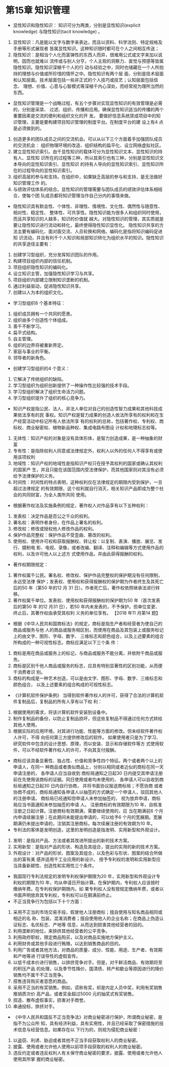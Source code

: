 
# 第15章 知识管理
- 显性知识和隐性知识：
知识可分为两类，分别是显性知识(explicit knowledge) 与隐性知识(tacit knowledge) 。
1. 显性知识：凡是能以文字与数字来表达，而且以资料、科学法则、特定规格及手册等形式展现者
皆属显性知识。这种知识随时都可在个人之间相互传送；
2. 隐性知识：是相当个人化而富弹性的东西人而异，很难用公式或文字来加以说明，因而也就难以
流传或与别人分亨。个人主观的洞察力、直觉与预感等皆属隐性知识。隐性知识深植千个人的行
动与经验之中，同时也储藏在一个人所抱持的理想与价值或所珍惜的情怀之中。隐性知识有两个层
面，分别是技术层面和认知层面。技术层面包括一些非正式的个人技巧或技艺；认知层面包括信念、
理想、价值、心意与心智模式等深植千内心深处，而经常视为理所当然的东西。
- 显性知识管理是一个战略过程，有五个步骤对实现显性知识的有效管理是必需的，分别是采栠、
过滤、组织、传播和应用。确保显性知识适当的传播的两个重要因素是交流的便利和组织文化的开
发。
要做好信息系统栠成项目中的知识管理，主要是要构建项目知识管理的制度平台。在制度平台的建
设上有4 点是必须做到的。
1. 创造更多的团队成员之间的交流机会。可以从以下三个方面着手加强团队成员的交流机会：
组织物理环境的改造、组织结构的扁平化、设立网络虚拟社区。
2. 建立显性知识索引。由千显性知识的载体可分为显性知识文本、显性知识的持有人、显性知
识所在的过程等三种，所以其索引也有三种，分别是显性知识文本导向的显性知识索引、显性知识
的持有人导向的显性知识索引、显性知识所在的过程导向的显性知识索引。
3. 组织高层的参与和支持。在组织中，如果缺乏高层的参与和支持，是无法做好知识管理工作
的。
4. 与绩效评估体系的结合。显性知识的管理需要与团队成员的绩效评估体系相结合，使每个团
队成员都将知识管理当作自己分内的事情来做。
- 隐性知识具有默会性、个体性、非理性、情境性、文化性、偶然性与随意性、相对性、稳定性、
整体性、可共享性。隐性知识能为很多人和组织同时使用，而且共享知识的人越多，知识的价值就
越大。对隐性知识的管理，其实质就是要让隐性知识进行流动和转化，最终使得隐性知识显性化。
隐性知识共享的方法主要有编码化、面对面交流、人员轮换和网络。编码化是指将知识编码促进知
识流动，并且有利千个人知识和局部知识转化为组织水平的知识。隐性知识的共享途径主要有：
1. 创建学习型组织，充分发挥知识团队的作用。
2. 构建项目组织内部的信任机制。
3. 项目组织隐性知识的编码化。
4. 设立知识主管，加强隐性知识学习与共享。
5.  项目组织内部建立限制知识垄断的机制。
6. 通过利益驱动，促进隐性知识共享。
7. 创建以人为本的组织文化。
- 学习型组织8 个基本特征：
1. 组织成员拥有一个共同的愿景。
2. 组织由多个创造性个体组成。
3. 善千不断学习。
4. 扁平式结构。
5. 自主管理。
6. 组织的边界将被重新界定。
7. 家庭与事业的平衡。
8. 领导者的新角色。
- 创建学习型组织的4 个意义：
1. 它解决了传统组织的缺陷。
2. 学习型组织为组织创新提供了一种操作性比较强的技术手段。
3. 学习型组织解决了组织生命活力问题。
4. 学习型组织提升了组织的核心竞争力。
- 知识产权是指公民、法人、非法人单位对自己的创造性智力成果和其他科技成果依法享有的民
事权。知识产权是智力成果的创造人依法所享有的权利和在生产经营活动中标记所有人依法所享
有的权利的总称，包括著作权、专利权、商标权、商业秘密权、植物新品种权、集成电路布图设
计权和地理标志权等。
1. 无体性：知识产权的对象是没有具体形体，是智力创造成果，是一种抽象的财富
2. 专有性：是指除权利人同意或法律规定外，权利人以外的任何人不得享有或使用该项权利
3. 地域性：知识产权的地域性是指知识产权只在授予其权利的国家或确认其权利的国家产
生，并且只能在该国范围内受法律保护，而其他国家则对其没有必须给予法律保护的义务。
4. 时间性：时间性的特点表明，这种权利仅在法律规定的期限内受到保护，一旦超过法律规定
的有效期限，这个权利就自行消灭，相关知识产品即成为整个社会的共同财富，为全人类所共同
使用。
- 根据著作权法及实施条例的规定，著作权人对作品享有以下五种权利：
1. 发表权：决定作品是否公之千众的权利。
2. 署名权：表明作者身份，在作品上署名的权利。
3. 修改权：修改或授权他人修改作品的权利。
4. 保护作品完整权：保护作品不受歪曲、篡改的权利。
5. 使用权、使用许可权和获取报酬权、转让权：以复制、表演、播放、展览、发行、摄制电
影、电视、录像，或者改编、翻译、注释和编辑等方式使用作品的权利，以及许可他人以上述方
式使用作品，并由此获得报酬的权利。
- 著作权期限规定：
1. 著作权属千公民。署名权、修改权、保护作品完整权的保护期没有任何限制， 永远受法律
保护；发表权、使用权和获得报酬权的保护期为作者终生及其死亡后的50 年（第50 年的12 月
31 日）。作者死亡后，著作权依照继承法进行转移。
2. 著作权属千单位。发表权、使用权和获得报酬权的保护期为50 年（首次发表后的第50 年
的12 月31 日），若50 年内未发表的，不予保护。但单位变更、终止后，其著作权由承受其权利
义务的单位享有。
【2018 年11 月第14 题】
- 根据《中华人民共和国商标法》的规定，商标是指生产者和经营者为使自己的商品或服务与他
人的商品或服务相区别，而使用在商品及其包装上或服务标记上的由文字、图形、字母、数字、
三维标志和颜色组合，以及上述要素的组合所构成的一种可视性标志。商标应满足以下三个条
件：
1. 商标是用在商品或服务上的标记，与商品或服务不能分离，并依附千商品或服务。
2. 商标是区别千他人商品或服务的标志，应具有特别显著性的区别功能，从而便千消费者识
别。
3. 商标的构成是一种艺术创造，可以是由文字、图形、字母、数字、三维标志和颜色组合，
以及上述要素的组合构成的可视性标志。
- 《计算机软件保护条例》
当得到软件著作权人的许可，获得了合法的计算机软件复制品后，复制品的所有人享有以下权
利：
1. 根据使用的需求，将该计算机软件安装到设备中。
2. 制作复制品的备份，以防止复制品损坏，但这些复制品不得通过任何方式转给其他人使用。
3. 根据实际的应用环境，对其进行功能、性能等方面的修改。但未经软件著作权人许可，不得
向任何第三方提供修改后的软件。
如果使用者只是为了学习、研究软件中包含的设计思想、原理，而以安装、显示和存储软件等方
式使用软件，可以不经软件著作权人的许可，不向其支付报酬。
- 商标应该具备显著性、独占性、价值和竞争性四个特征。两个或者两个以上的申请人，在同一
种商品或者类似商品上，分别以相同或者近似的商标在同一天申请注册的， 各申请人应当自收到
商标局通知之日起30 日内提交其申请注册前在先使用该商标的证据。同日使用或者均未使用的，
各申请人可以自收到商标局通知之日起30 日内自行协商， 并将书面协议报送商标局；不愿协商
或者协商不成的，商标局通知各申请人以抽签的方式确定一个申请人，驳回其他人的注册申请。
商标局已经通知但申请人未参加抽签的， 视为放弃申请，商标局应当书面通知未参加抽签的申请
人。
注册商标的有效期限为10 年，自核准注册之日起计算。注册商标有效期满，需要继续使用的，应
当在期满前6 个月内申请续展注册；在此期间未能提出申请的，可以给予6 个月的宽展期。宽展
期满仍未提出申请的，注销其注册商标。每次续展注册的有效期为10 年。
- 专利法的客体是发明创造，这里的发明创造是指发明、实用新型和外观设计。
1. 发明：是指对产品、方法或者其改进所提出的新的技术方案。
2. 实用新型：是指对产品的形状、构造及其组合，提出的实用的新的技术方案。
3. 外观设计：对产品的形状、图案及其组合，以及色彩与形状、图案的结合所做出的富有美
感并适用千工业应用的新设计。
授予专利权的发明和实用新型应当具备新颖性、创造性和实用性三个条件。
- 我国现行专利法规定的发明专利权保护期限为20 年，实用新型和外观设计专利权的期限为10
年，均从申请日开始计算。在保护期内，专利权人应该按时缴纳年费。在专利权保护期限内，如
果专利权人没有按规定缴纳年费，或者以书面声明放弃其专利权，专利权可以在期满前终止。
- 不正当竞争行为包括以下十个方面：
1. 采用不正当的市场交易手段，假冒他人注册商标；擅自使用与知名商品相同或相近的名
称、包装，混淆消费者；擅自使用他人的企业名称；在商品上伪造认证标志、名优标志、产地等
信息，从而达到损害其他经营者的目的。
2. 利用垄断的地位，来排挤其他经营者的公平竞争。
3. 利用政府职权，限定商品购买，以及对商品实施地方保护主义。
4. 利用财务或其他手段进行贿赂，以达到销售商品的目的。
5. 利用广告或者其他方法，对商品的质量、成分、性能、用途、生产者、有效期和产地等进
行误导性的虚假宣传。
6. 以低千成本价进行销售，以排挤竞争对手。但是，对千鲜活商品、有效期将至的积压产品
的处理，以及季节性降价，国清债、转产和歇业等原因进行的降价销售均不属千不正当竞争。
7. 搭售违背购买者意愿的商品。
8. 采用不正当的有奖销售。例如，谎称有奖，却是内定人员中奖，利用有奖销售推销质次价
高产品，或者奖金超过5000 元的抽奖式有奖销售。
9. 捏造、散布虚假事实，损害对手商誉。
10. 串通投标，排挤对手。
- 《中华人民共和国反不正当竞争法》对商业秘密进行保护，所谓商业秘密，是指不为公众所
知，具有经济利益，具有实用性，并且已经采取了保密措施的技术信息与经营信息。如果存在以
下行为的，则视为侵犯商业秘密：
1. 以盗窃、利诱、胁迫或者其他不正当手段获取权利人的商业秘密。
2. 披露、使用或者允许他人使用以前项手段获取的权利人的商业秘密。
3. 违反约定或者违反权利人有关保守商业秘密的要求，披露、使用或者允许他人使用其所掌
握的商业秘密。
